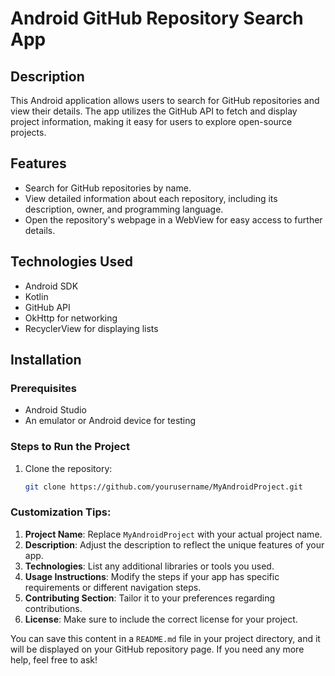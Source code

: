# Android GitHub Repository Search App

## Description

This Android application allows users to search for GitHub repositories and view their details. The app utilizes the GitHub API to fetch and display project information, making it easy for users to explore open-source projects.

## Features

- Search for GitHub repositories by name.
- View detailed information about each repository, including its description, owner, and programming language.
- Open the repository's webpage in a WebView for easy access to further details.

## Technologies Used

- Android SDK
- Kotlin
- GitHub API
- OkHttp for networking
- RecyclerView for displaying lists

## Installation

### Prerequisites

- Android Studio
- An emulator or Android device for testing

### Steps to Run the Project

1. Clone the repository:
   ```bash
   git clone https://github.com/yourusername/MyAndroidProject.git

### Customization Tips:

1. **Project Name**: Replace `MyAndroidProject` with your actual project name.
2. **Description**: Adjust the description to reflect the unique features of your app.
3. **Technologies**: List any additional libraries or tools you used.
4. **Usage Instructions**: Modify the steps if your app has specific requirements or different navigation steps.
5. **Contributing Section**: Tailor it to your preferences regarding contributions.
6. **License**: Make sure to include the correct license for your project.

You can save this content in a `README.md` file in your project directory, and it will be displayed on your GitHub repository page. If you need any more help, feel free to ask!
